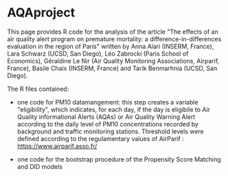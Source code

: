 # AQAproject

This page provides R code for the analysis of the article "The effects of an air quality alert program on premature mortality: a difference-in-differences evaluation in the region of Paris" written by Anna Alari (INSERM, France), Lara Schwarz (UCSD, San Diego), Léo Zabrocki (Paris School of Economics), Géraldine Le Nir (Air Quality Monitoring Associations, Airparif, France), Basile Chaix (INSERM, France) and Tarik Benmarhnia (UCSD, San Diego). 

The R files contained: 
- one code for PM10 datamangement: this step creates a variable "eligibility", which indicates, for each day, if the day is eligibile to Air Quality informational Alerts (AQAs) or Air Quality Warning Alert according to the daily level of PM10 concentrations recorded by background and traffic monitoring stations. Threshold levels were defined according to the regulamentary values of AirParif : https://www.airparif.asso.fr/ 

- one code for the bootstrap procedure of the Propensity Score Matching and DID models


